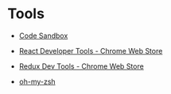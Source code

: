 # Tools

- [Code Sandbox](https://codesandbox.io/)

- [React Developer Tools - Chrome Web Store](https://chrome.google.com/webstore/detail/react-developer-tools/fmkadmapgofadopljbjfkapdkoienihi?hl=en)

- [Redux Dev Tools - Chrome Web Store](https://chrome.google.com/webstore/detail/redux-devtools/lmhkpmbekcpmknklioeibfkpmmfibljd)

- [oh-my-zsh](https://github.com/robbyrussell/oh-my-zsh)